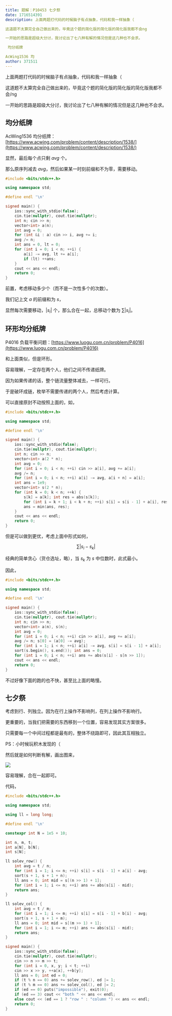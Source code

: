 ```yaml
---
title: 题解：P10453 七夕祭
date: 1716514391
description: 上面两题打代码的时候脑子有点抽象，代码和我一样抽象（

这道题不太算完全自己做出来的，毕竟这个题的简化版的简化版的简化版我都不会ng

一开始的思路是超级大分讨，我讨论出了七八种有解的情况但是这几种也不会求。

 均分纸牌

AcWing1536 均
author: 371511
---
```


上面两题打代码的时候脑子有点抽象，代码和我一样抽象（

这道题不太算完全自己做出来的，毕竟这个题的简化版的简化版的简化版我都不会/ng

一开始的思路是超级大分讨，我讨论出了七八种有解的情况但是这几种也不会求。

## 均分纸牌

AcWing1536 均分纸牌：[https://www.acwing.com/problem/content/description/1538/](https://www.acwing.com/problem/content/description/1538/)

显然，最后每个点只剩 $\mathit{avg}$ 个。

那么原序列减去 $\mathit{avg}$，然后如果某一时刻前缀和不为零，需要移动。

```cpp
#include <bits/stdc++.h>

using namespace std;

#define endl '\n'

signed main() {
    ios::sync_with_stdio(false);
    cin.tie(nullptr), cout.tie(nullptr);
    int n; cin >> n;
    vector<int> a(n);
    int avg = 0;
    for (int &i : a) cin >> i, avg += i;
    avg /= n;
    int ans = 0, lt = 0;
    for (int i = 0; i < n; ++i) {
    	a[i] -= avg, lt += a[i];
    	if (lt) ++ans;
    }
    cout << ans << endl;
	return 0;
}
```

前置，考虑移动多少个（而不是一次性多个的次数）。

我们记上文 $a$ 的前缀和为 $s$，

显然每次需要移动，$|s_i|$ 个，那么合在一起，总移动个数为 $\sum|s_i|$。

## 环形均分纸牌

P4016 负载平衡问题：[https://www.luogu.com.cn/problem/P4016](https://www.luogu.com.cn/problem/P4016)

和上面类似，但是环形。

容易理解，一定存在两个人，他们之间不传递纸牌。

因为如果传递的话，整个链流量整体减去，一样可行。

于是破环成链，枚举不需要传递的两个人，然后考虑计算。

可以直接原封不动按照上面的，如，

```cpp
#include <bits/stdc++.h>

using namespace std;

#define endl '\n'

signed main() {
    ios::sync_with_stdio(false);
    cin.tie(nullptr), cout.tie(nullptr);
    int n; cin >> n;
    vector<int> a(2 * n);
    int avg = 0;
    for (int i = 0; i < n; ++i) cin >> a[i], avg += a[i];
    avg /= n;
    for (int i = 0; i < n; ++i) a[i] -= avg, a[i + n] = a[i];
    int ans = 1e9;
    vector<int> s(2 * n);
    for (int k = 0; k < n; ++k) {
    	s[k] = a[k]; int res = abs(s[k]);
    	for (int i = k + 1; i < k + n; ++i) s[i] = s[i - 1] + a[i], res += abs(s[i]);
    	ans = min(ans, res);
    }
    cout << ans << endl;
	return 0;
}
```

但是可以做到更优，考虑上面中形式如何，

$$
\sum|s_i-s_k|
$$

经典的简单贪心（货仓选址，略），当 $s_k$ 为 $s$ 中位数时，此式最小。

因此，

```cpp
#include <bits/stdc++.h>

using namespace std;

#define endl '\n'

signed main() {
    ios::sync_with_stdio(false);
    cin.tie(nullptr), cout.tie(nullptr);
    int n; cin >> n;
    vector<int> a(n), s(n);
    int avg = 0;
    for (int i = 0; i < n; ++i) cin >> a[i], avg += a[i];
    avg /= n; s[0] = (a[0] -= avg);
    for (int i = 1; i < n; ++i) a[i] -= avg, s[i] = s[i - 1] + a[i];
    sort(s.begin(), s.end()); int ans = 0;
    for (int i = 0; i < n; ++i) ans += abs(s[i] - s[n >> 1]);
    cout << ans << endl;
	return 0;
}
```

不过好像下面的跑的也不快，甚至比上面的略慢。

## 七夕祭

考虑到行、列独立。因为在行上操作不影响列，在列上操作不影响行。

更重要的，当我们把需要的东西移到一个位置，容易发现其实方案很多。

只需要每一个中间过程都是最有的，整体不绕路即可，因此其互相独立。

PS：小时候玩积木发现的（

然后就是如何判断有解，画出图来，

![](https://cdn.luogu.com.cn/upload/image_hosting/ajvwbi17.png)

容易理解，合在一起即可。

代码，

```cpp
#include <bits/stdc++.h>

using namespace std;

using ll = long long;

#define endl '\n'

constexpr int N = 1e5 + 10;

int n, m, t;
int a[N], b[N];
int s[N];

ll solev_row() {
	int avg = t / n;
	for (int i = 1; i <= n; ++i) s[i] = s[i - 1] + a[i] - avg;
	sort(s + 1, s + 1 + n);
	ll ans = 0; int mid = s[(n >> 1) + 1];
	for (int i = 1; i <= n; ++i) ans += abs(s[i] - mid);
	return ans;
}

ll solev_col() {
	int avg = t / m;
	for (int i = 1; i <= m; ++i) s[i] = s[i - 1] + b[i] - avg;
	sort(s + 1, s + 1 + m);
	ll ans = 0; int mid = s[(m >> 1) + 1];
	for (int i = 1; i <= m; ++i) ans += abs(s[i] - mid);
	return ans;
}

signed main() {
    ios::sync_with_stdio(false);
    cin.tie(nullptr), cout.tie(nullptr);
    cin >> n >> m >> t;
    for (int i = 0, x, y; i < t; ++i)
    cin >> x >> y, ++a[x], ++b[y];
    ll ans = 0; int ed = 0;
    if (t % n == 0) ans += solev_row(), ed |= 1;
    if (t % m == 0) ans += solev_col(), ed |= 2;
    if (ed == 0) puts("impossible"), exit(0);
    if (ed == 3) cout << "both " << ans << endl;
    else cout << (ed == 1 ? "row " : "column ") << ans << endl;
	return 0;
}
```
